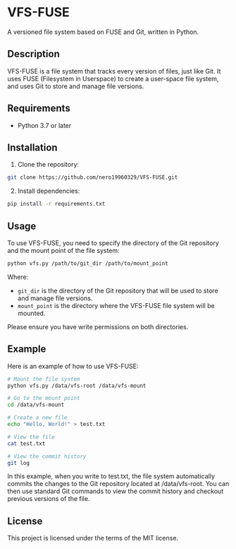 # VFS-FUSE

A versioned file system based on FUSE and Git, written in Python.

## Description

VFS-FUSE is a file system that tracks every version of files, just like Git. It uses FUSE (Filesystem in Userspace) to create a user-space file system, and uses Git to store and manage file versions.

## Requirements

- Python 3.7 or later

## Installation

1. Clone the repository:

```bash
git clone https://github.com/nero19960329/VFS-FUSE.git
```

2. Install dependencies:

```bash
pip install -r requirements.txt
```

## Usage

To use VFS-FUSE, you need to specify the directory of the Git repository and the mount point of the file system:

```bash
python vfs.py /path/to/git_dir /path/to/mount_point
```

Where:

- `git_dir` is the directory of the Git repository that will be used to store and manage file versions.
- `mount_point` is the directory where the VFS-FUSE file system will be mounted.

Please ensure you have write permissions on both directories.

## Example

Here is an example of how to use VFS-FUSE:

```bash
# Mount the file system
python vfs.py /data/vfs-root /data/vfs-mount

# Go to the mount point
cd /data/vfs-mount

# Create a new file
echo "Hello, World!" > test.txt

# View the file
cat test.txt

# View the commit history
git log
```

In this example, when you write to test.txt, the file system automatically commits the changes to the Git repository located at /data/vfs-root. You can then use standard Git commands to view the commit history and checkout previous versions of the file.

## License

This project is licensed under the terms of the MIT license.
